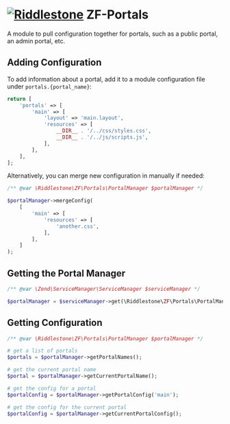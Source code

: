 # [![Riddlestone](https://avatars0.githubusercontent.com/u/57593244?s=30&v=4)](https://github.com/riddlestone) ZF-Portals

A module to pull configuration together for portals, such as a public portal, an admin portal, etc.

## Adding Configuration

To add information about a portal, add it to a module configuration file under `portals.{portal_name}`:

```php
return [
    'portals' => [
        'main' => [
            'layout' => 'main.layout',
            'resources' => [
                __DIR__ . '/../css/styles.css',
                __DIR__ . '/../js/scripts.js',
            ],
        ],
    ],
];
```

Alternatively, you can merge new configuration in manually if needed:

```php
/** @var \Riddlestone\ZF\Portals\PortalManager $portalManager */

$portalManager->mergeConfig(
    [
        'main' => [
            'resources' => [
                'another.css',
            ],
        ],
    ]
);
```

## Getting the Portal Manager
```php
/** @var \Zend\ServiceManager\ServiceManager $serviceManager */

$portalManager = $serviceManager->get(\Riddlestone\ZF\Portals\PortalManager::class);
```

## Getting Configuration

```php
/** @var \Riddlestone\ZF\Portals\PortalManager $portalManager */

# get a list of portals
$portals = $portalManager->getPortalNames();

# get the current portal name
$portal = $portalManager->getCurrentPortalName();

# get the config for a portal
$portalConfig = $portalManager->getPortalConfig('main');

# get the config for the current portal
$portalConfig = $portalManager->getCurrentPortalConfig();
```
